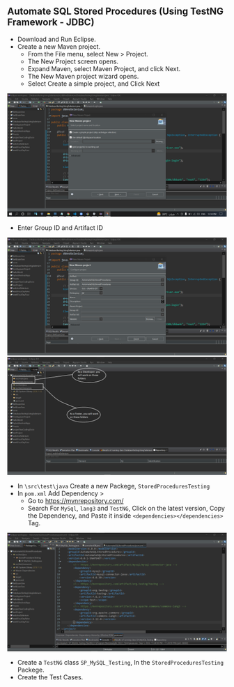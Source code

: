 ## Automate SQL Stored Procedures (Using TestNG Framework - JDBC)

- Download and Run Eclipse.
- Create a new Maven project.
    - From the File menu, select New > Project.
    - The New Project screen opens.
    - Expand Maven, select Maven Project, and click Next.
    - The New Maven project wizard opens.
    - Select Create a simple project, and Click Next

<img src='img/img1.png' /></br>

- Enter Group ID and Artifact ID

<img src='img/img2.png' /></br>
<img src='img/img3.png' /></br>

- In `\src\test\java` Create a new Packege, `StoredProceduresTesting`
- In `pom.xml` Add Dependency >
    - Go to https://mvnrepository.com/
    - Search For `MySql`, `lang3` and `TestNG`, Click on the latest version, Copy the Dependency, and Paste it inside `<dependencies></dependencies>` Tag.

<img src='img/img4.png' /></br>

- Create a `TestNG` class `SP_MySQL_Testing`, In the `StoredProceduresTesting` Packege.
- Create the Test Cases.
